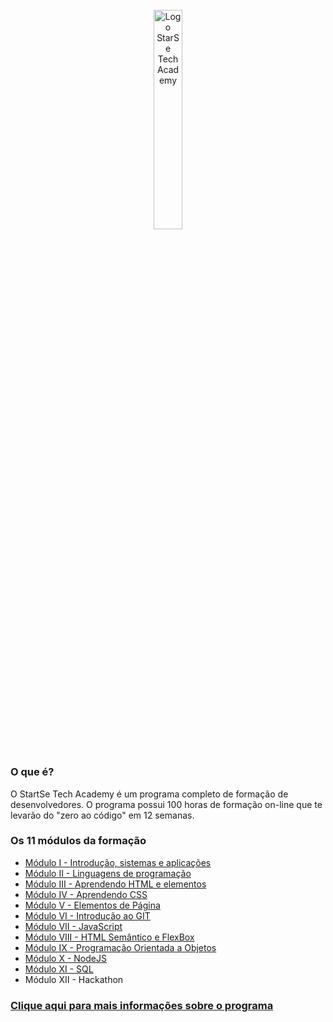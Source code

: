 <div align="center">
  <br>
  <img src="https://user-images.githubusercontent.com/99208505/167872020-344925cf-cd4b-4c48-864d-0951e792cc72.png" width="30%" alt="Logo StarSe Tech Academy">
  <h1></h1>
</div>

<div>
  <h3>O que é?</h3>
  <p>O StartSe Tech Academy é um programa completo de formação de desenvolvedores. O programa possui 100 horas de formação on-line que te levarão do "zero ao código" em 12 semanas.</p>
  
  <h3>Os 11 módulos da formação</h3>
  <ul>
    <li><a href="./Módulo I - Introdução, sistemas e aplicações">Módulo I - Introdução, sistemas e aplicações</a></li>
    <li><a href="./Módulo II - Linguagens de programação">Módulo II - Linguagens de programação</a></li>
    <li><a href="./Módulo III - Aprendendo HTML e elementos">Módulo III - Aprendendo HTML e elementos</a></li>
    <li><a href="./Módulo IV - Aprendendo CSS (Cascading Style Sheets)">Módulo IV - Aprendendo CSS</a></li>
    <li><a href="./Módulo V - Elementos da página">Módulo V - Elementos de Página</a></li>
    <li><a href="./Módulo VI - Introdução ao GIT">Módulo VI - Introdução ao GIT</a></li>
    <li><a href="./Módulo VII - JavaScript">Módulo VII - JavaScript</a></li>
    <li><a href="./Módulo VIII - HTML Semântico e FlexBox">Módulo VIII - HTML Semântico e FlexBox</a></li>
    <li><a href="./Módulo IX - Programação Orientada a Objetos">Módulo IX - Programação Orientada a Objetos</a></li>
    <li><a href="./Módulo X - NodeJS">Módulo X - NodeJS</a></li>
    <li><a href="./Módulo XI - SQL">Módulo XI - SQL</a></li>
    <li>Módulo XII - Hackathon</li>
  </ul>
  
  ### [Clique aqui para mais informações sobre o programa](https://www.startse.com/techacademy/)
</div>
